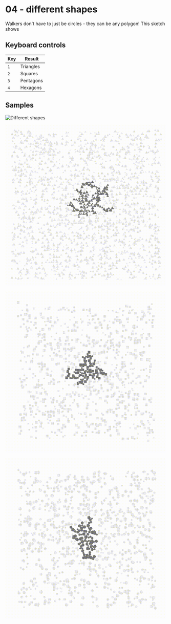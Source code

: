 # 04 - different shapes

Walkers don't have to just be circles - they can be any polygon! This sketch shows 

## Keyboard controls

| Key | Result    |
|---  |---        |
| `1` | Triangles |
| `2` | Squares   |
| `3` | Pentagons |
| `4` | Hexagons  |

## Samples

![Different shapes](images/social-media-preview.png)

![Triangles](images/triangles.gif)

![Squares](images/squares.gif)

![Pentagons](images/pentagons.gif)